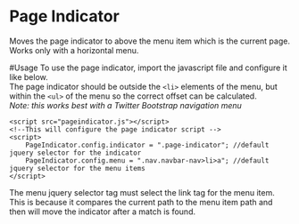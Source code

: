 # Page Indicator
Moves the page indicator to above the menu item which is the current page. Works only with a horizontal menu. 

#Usage
To use the page indicator, import the javascript file and configure it like below.  
The page indicator should be outside the `<li>` elements of the menu, but within the `<ul>` of the menu so the correct offset can be calculated.   
*Note: this works best with a Twitter Bootstrap navigation menu*

    <script src="pageindicator.js"></script>
    <!--This will configure the page indicator script -->
    <script>
    	PageIndicator.config.indicator = ".page-indicator";	//default jquery selector for the indicator
    	PageIndicator.config.menu = ".nav.navbar-nav>li>a"; //default jquery selector for the menu items
    </script>
	
The menu jquery selector tag must select the link tag for the menu item. 
This is because it compares the current path to the menu item path and 
then will move the indicator after a match is found.